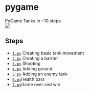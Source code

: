 # pygame
PyGame Tanks in ~10 steps <br/>
<img src="https://kapost-files-prod.s3.amazonaws.com/uploads/direct/1448371620-31-7346/HybridFluid_Embed.gif">
<h2>Steps</h2>
<ul>
<li><code><a href="https://github.com/AlekKras/pygame/blob/master/tanks/1.py">1.py</a></code> Creating basic tank movement</li>
<li><code><a href="https://github.com/AlekKras/pygame/blob/master/tanks/2.py">2.py</a></code> Creating a barrier </li>
  <li><code><a href="https://github.com/AlekKras/pygame/blob/master/tanks/3.py">3.py</a></code> Shooting </li>
  <li><code><a href="https://github.com/AlekKras/pygame/blob/master/tanks/4.py">4.py</a></code> Adding ground </li>
    <li><code><a href="https://github.com/AlekKras/pygame/blob/master/tanks/5.py">5.py</a></code> Adding an enemy tank </li>
  <li><code><a href="https://github.com/AlekKras/pygame/blob/master/tanks/6.py">6.py</a></code>Health bars</li>
  <li><code><a href="https://github.com/AlekKras/pygame/blob/master/tanks/7.py">7.py</a></code>Game over and  win</li>
</ul>


